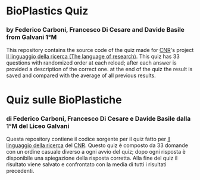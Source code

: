 # BioPlastics Quiz
### by Federico Carboni, Francesco Di Cesare and Davide Basile from Galvani 1°M
This repository contains the source code of the quiz made for [CNR](https://www.bo.cnr.it/)'s project [Il linguaggio della ricerca (The language of research)](https://www.bo.cnr.it/linguaggiodellaricerca/). This quiz has 33 questions with randomized order at each reload; after each answer is provided a description of the correct one. at the end of the quiz the result is saved and  compared with the average of all previous results.
# Quiz sulle BioPlastiche
### di Federico Carboni, Francesco Di Cesare e Davide Basile dalla 1°M del Liceo Galvani
Questa repository contiene il codice sorgente per il quiz fatto per [Il linguaggio della ricerca](https://www.bo.cnr.it/linguaggiodellaricerca/) del [CNR](https://www.bo.cnr.it/). Questo quiz è composto da 33 domande con un ordine casuale diverso a ogni avvio del quiz; dopo ogni risposta è disponibile una spiegazione della risposta corretta. Alla fine del quiz il risultato viene salvato e confrontato con la media di tutti i risultati precedenti.
